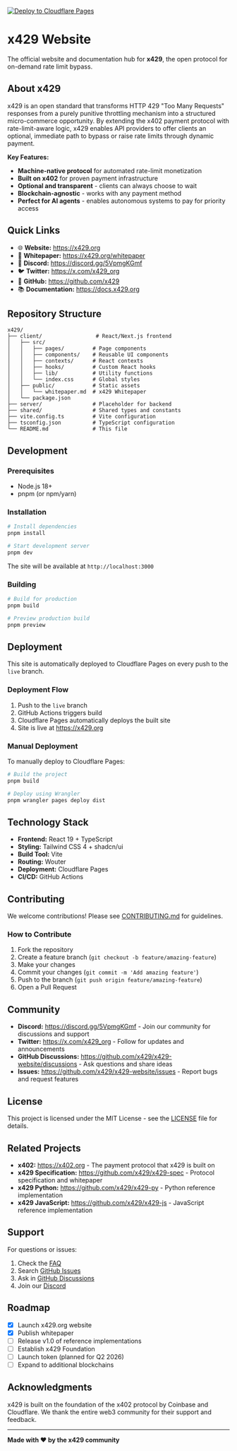 [![Deploy to Cloudflare Pages](https://github.com/x429-org/x429-website/actions/workflows/deploy.yml/badge.svg)](https://github.com/x429-org/x429-website/actions/workflows/deploy.yml)

# x429 Website

The official website and documentation hub for **x429**, the open protocol for on-demand rate limit bypass.

## About x429

x429 is an open standard that transforms HTTP 429 "Too Many Requests" responses from a purely punitive throttling mechanism into a structured micro-commerce opportunity. By extending the x402 payment protocol with rate-limit-aware logic, x429 enables API providers to offer clients an optional, immediate path to bypass or raise rate limits through dynamic payment.

**Key Features:**
- **Machine-native protocol** for automated rate-limit monetization
- **Built on x402** for proven payment infrastructure
- **Optional and transparent** - clients can always choose to wait
- **Blockchain-agnostic** - works with any payment method
- **Perfect for AI agents** - enables autonomous systems to pay for priority access

## Quick Links

- 🌐 **Website:** https://x429.org
- 📖 **Whitepaper:** https://x429.org/whitepaper
- 💬 **Discord:** https://discord.gg/5VpmgKGmf
- 🐦 **Twitter:** https://x.com/x429_org
- 🔧 **GitHub:** https://github.com/x429
- 📚 **Documentation:** https://docs.x429.org

## Repository Structure

```
x429/
├── client/                 # React/Next.js frontend
│   ├── src/
│   │   ├── pages/         # Page components
│   │   ├── components/    # Reusable UI components
│   │   ├── contexts/      # React contexts
│   │   ├── hooks/         # Custom React hooks
│   │   ├── lib/           # Utility functions
│   │   └── index.css      # Global styles
│   ├── public/            # Static assets
│   │   └── whitepaper.md  # x429 Whitepaper
│   └── package.json
├── server/                # Placeholder for backend
├── shared/                # Shared types and constants
├── vite.config.ts         # Vite configuration
├── tsconfig.json          # TypeScript configuration
└── README.md              # This file
```

## Development

### Prerequisites

- Node.js 18+
- pnpm (or npm/yarn)

### Installation

```bash
# Install dependencies
pnpm install

# Start development server
pnpm dev
```

The site will be available at `http://localhost:3000`

### Building

```bash
# Build for production
pnpm build

# Preview production build
pnpm preview
```

## Deployment

This site is automatically deployed to Cloudflare Pages on every push to the `live` branch.

### Deployment Flow

1. Push to the `live` branch
2. GitHub Actions triggers build
3. Cloudflare Pages automatically deploys the built site
4. Site is live at https://x429.org

### Manual Deployment

To manually deploy to Cloudflare Pages:

```bash
# Build the project
pnpm build

# Deploy using Wrangler
pnpm wrangler pages deploy dist
```

## Technology Stack

- **Frontend:** React 19 + TypeScript
- **Styling:** Tailwind CSS 4 + shadcn/ui
- **Build Tool:** Vite
- **Routing:** Wouter
- **Deployment:** Cloudflare Pages
- **CI/CD:** GitHub Actions

## Contributing

We welcome contributions! Please see [CONTRIBUTING.md](CONTRIBUTING.md) for guidelines.

### How to Contribute

1. Fork the repository
2. Create a feature branch (`git checkout -b feature/amazing-feature`)
3. Make your changes
4. Commit your changes (`git commit -m 'Add amazing feature'`)
5. Push to the branch (`git push origin feature/amazing-feature`)
6. Open a Pull Request

## Community

- **Discord:** https://discord.gg/5VpmgKGmf - Join our community for discussions and support
- **Twitter:** https://x.com/x429_org - Follow for updates and announcements
- **GitHub Discussions:** https://github.com/x429/x429-website/discussions - Ask questions and share ideas
- **Issues:** https://github.com/x429/x429-website/issues - Report bugs and request features

## License

This project is licensed under the MIT License - see the [LICENSE](LICENSE) file for details.

## Related Projects

- **x402:** https://x402.org - The payment protocol that x429 is built on
- **x429 Specification:** https://github.com/x429/x429-spec - Protocol specification and whitepaper
- **x429 Python:** https://github.com/x429/x429-py - Python reference implementation
- **x429 JavaScript:** https://github.com/x429/x429-js - JavaScript reference implementation

## Support

For questions or issues:

1. Check the [FAQ](https://x429.org#faq)
2. Search [GitHub Issues](https://github.com/x429/x429-website/issues)
3. Ask in [GitHub Discussions](https://github.com/x429/x429-website/discussions)
4. Join our [Discord](https://discord.gg/5VpmgKGmf)

## Roadmap

- [x] Launch x429.org website
- [x] Publish whitepaper
- [ ] Release v1.0 of reference implementations
- [ ] Establish x429 Foundation
- [ ] Launch token (planned for Q2 2026)
- [ ] Expand to additional blockchains

## Acknowledgments

x429 is built on the foundation of the x402 protocol by Coinbase and Cloudflare. We thank the entire web3 community for their support and feedback.

---

**Made with ❤️ by the x429 community**

